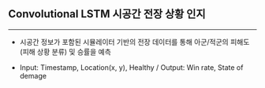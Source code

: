 ## Convolutional LSTM 시공간 전장 상황 인지 

---

- 시공간 정보가 포함된 시뮬레이터 기반의 전장 데이터를 통해 아군/적군의 피해도(피해 상황 분류) 및 승률을 예측

- Input: Timestamp, Location(x, y), Healthy / Output: Win rate, State of demage
